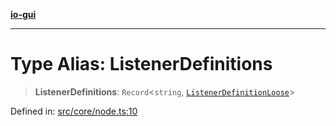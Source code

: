 [**io-gui**](../README.md)

***

# Type Alias: ListenerDefinitions

> **ListenerDefinitions**: `Record`\<`string`, [`ListenerDefinitionLoose`](ListenerDefinitionLoose.md)\>

Defined in: [src/core/node.ts:10](https://github.com/io-gui/io/blob/main/src/core/node.ts#L10)
